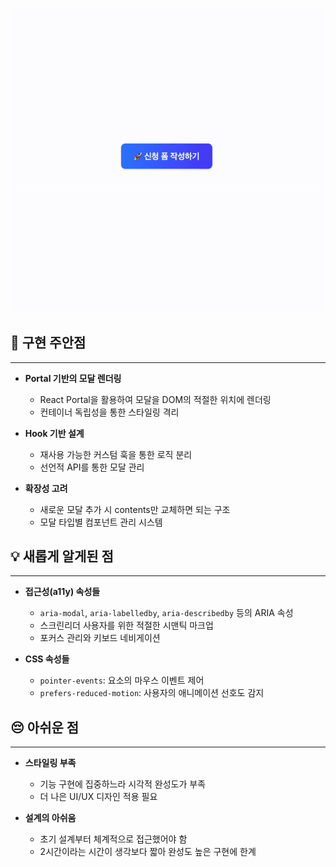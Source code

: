 ![접근성 모달폼](preview.gif)

## 📝 구현 주안점

---

- **Portal 기반의 모달 렌더링**
  - React Portal을 활용하여 모달을 DOM의 적절한 위치에 렌더링
  - 컨테이너 독립성을 통한 스타일링 격리

- **Hook 기반 설계**
  - 재사용 가능한 커스텀 훅을 통한 로직 분리
  - 선언적 API를 통한 모달 관리

- **확장성 고려**
  - 새로운 모달 추가 시 contents만 교체하면 되는 구조
  - 모달 타입별 컴포넌트 관리 시스템

## 💡 새롭게 알게된 점

---

- **접근성(a11y) 속성들**
  - `aria-modal`, `aria-labelledby`, `aria-describedby` 등의 ARIA 속성
  - 스크린리더 사용자를 위한 적절한 시맨틱 마크업
  - 포커스 관리와 키보드 네비게이션

- **CSS 속성들**
  - `pointer-events`: 요소의 마우스 이벤트 제어
  - `prefers-reduced-motion`: 사용자의 애니메이션 선호도 감지

## 😔 아쉬운 점

---

- **스타일링 부족**
  - 기능 구현에 집중하느라 시각적 완성도가 부족
  - 더 나은 UI/UX 디자인 적용 필요

- **설계의 아쉬움**
  - 초기 설계부터 체계적으로 접근했어야 함
  - 2시간이라는 시간이 생각보다 짧아 완성도 높은 구현에 한계
